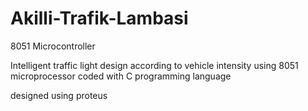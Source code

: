 # Akilli-Trafik-Lambasi
8051 Microcontroller 

Intelligent traffic light design according to vehicle intensity using 8051 microprocessor coded with C programming language

designed using proteus
